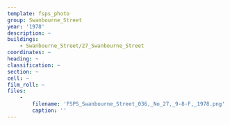 ```yaml
---
template: fsps_photo
group: Swanbourne_Street
year: '1978'
description: ~
buildings:
    - Swanbourne_Street/27_Swanbourne_Street
coordinates: ~
heading: ~
classification: ~
section: ~
cell: ~
film_roll: ~
files:
    -
        filename: 'FSPS_Swanbourne_Street_036,_No_27,_9-8-F,_1978.png'
        caption: ''
---
```

